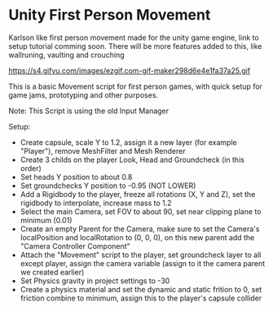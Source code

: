 # Unity First Person Movement

Karlson like first person movement made for the unity game engine, link to setup tutorial comming soon.
There will be more features added to this, like wallruning, vaulting and crouching

https://s4.gifyu.com/images/ezgif.com-gif-maker298d6e4e1fa37a25.gif


This is a basic Movement script for first person games, with quick setup for game jams, prototyping and other purposes. 

Note: This Script is using the old Input Manager

Setup:
 - Create capsule, scale Y to 1.2, assign it a new layer (for example "Player"), remove MeshFilter and Mesh Renderer
 - Create 3 childs on the player Look, Head and Groundcheck (in this order)
 - Set heads Y position to about 0.8
 - Set groundchecks Y position to -0.95 (NOT LOWER)
 - Add a Rigidbody to the player, freeze all rotations (X, Y and Z), set the rigidbody to interpolate, increase mass to 1.2
 - Select the main Camera, set FOV to about 90, set near clipping plane to minimum (0.01)
 - Create an empty Parent for the Camera, make sure to set the Camera's localPosition and localRotation to (0, 0, 0), on this new parent add the "Camera Controller Component"
 - Attach the "Movement" script to the player, set groundcheck layer to all except player, assign the camera variable (assign to it the camera parent we created earlier)
 - Set Physics gravity in project settings to -30
 - Create a physics material and set the dynamic and static frition to 0, set friction combine to minimum, assign this to the player's capsule collider
 
